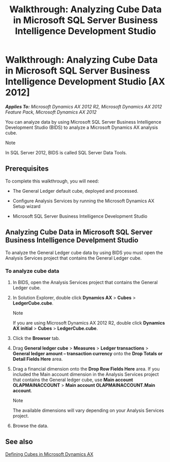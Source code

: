 ﻿---
title: 'Walkthrough: Analyzing Cube Data in Microsoft SQL Server Business Intelligence Development Studio'
TOCTitle: 'Walkthrough: Analyzing Cube Data in Microsoft SQL Server Business Intelligence Development Studio'
ms:assetid: 20c1c764-589b-42e3-8cff-7c9f2ce0d484
ms:mtpsurl: https://technet.microsoft.com/en-us/library/Gg731907(v=AX.60)
ms:contentKeyID: 35132829
ms.date: 07/17/2013
mtps_version: v=AX.60
---

# Walkthrough: Analyzing Cube Data in Microsoft SQL Server Business Intelligence Development Studio [AX 2012]


_**Applies To:** Microsoft Dynamics AX 2012 R2, Microsoft Dynamics AX 2012 Feature Pack, Microsoft Dynamics AX 2012_

You can analyze data by using Microsoft SQL Server Business Intelligence Development Studio (BIDS) to analyze a Microsoft Dynamics AX analysis cube.


> [!NOTE]
> <P>In SQL Server 2012, BIDS is called SQL Server Data Tools.</P>



## Prerequisites

To complete this walkthrough, you will need:

  - The General Ledger default cube, deployed and processed.

  - Configure Analysis Services by running the Microsoft Dynamics AX Setup wizard

  - Microsoft SQL Server Business Intelligence Development Studio

## Analyzing Cube Data in Microsoft SQL Server Business Intelligence Develpment Studio

To analyze the General Ledger cube data by using BIDS you must open the Analysis Services project that contains the General Ledger cube.

### To analyze cube data

1.  In BIDS, open the Analysis Services project that contains the General Ledger cube.

2.  In Solution Explorer, double click **Dynamics AX** \> **Cubes** \> **LedgerCube.cube**.
    

    > [!NOTE]
    > <P>If you are using Microsoft Dynamics AX 2012 R2, double click <STRONG>Dynamics AX initial</STRONG> &gt; <STRONG>Cubes</STRONG> &gt; <STRONG>LedgerCube.cube</STRONG>.</P>



3.  Click the **Browser** tab.

4.  Drag **General ledger cube** \> **Measures** \> **Ledger transactions** \> **General ledger amount – transaction currency** onto the **Drop Totals or Detail Fields Here** area.

5.  Drag a financial dimension onto the **Drop Row Fields Here** area. If you included the Main account dimension in the Analysis Services project that contains the General ledger cube, use **Main account OLAPMAINACCOUNT** \> **Main account OLAPMAINACCOUNT.Main account**.
    

    > [!NOTE]
    > <P>The available dimensions will vary depending on your Analysis Services project.</P>



6.  Browse the data.

## See also

[Defining Cubes in Microsoft Dynamics AX](defining-cubes-in-microsoft-dynamics-ax.md)

